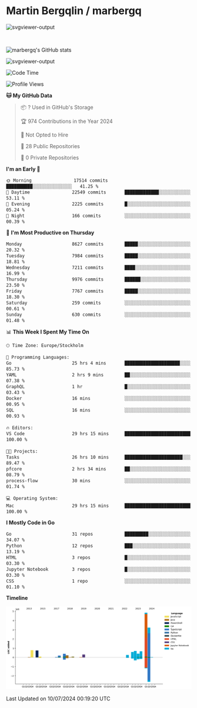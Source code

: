 # Martin Bergqlin / marbergq

![svgviewer-output](https://user-images.githubusercontent.com/2405410/206014777-22d41ecb-c24f-421d-b7d9-bba2cb5bb0de.svg)

<br>

<!--- [![Martin's Week](https://github-readme-stats.vercel.app/api/wakatime?username=marbergq&theme=dark)](https://github.com/anuraghazra/github-readme-stats) -->

![marbergq's GitHub stats](https://github-readme-stats.vercel.app/api?username=marbergq&count_private=true&show_icons=true)

![svgviewer-output](https://wakatime.com/badge/user/3f0a2069-6683-4e19-9a4a-7d21ea815067.svg)

<!--START_SECTION:waka-->
![Code Time](http://img.shields.io/badge/Code%20Time-4%2C232%20hrs%2013%20mins-blue)

![Profile Views](http://img.shields.io/badge/Profile%20Views-6-blue)

**🐱 My GitHub Data** 

> 📦 ? Used in GitHub's Storage 
 > 
> 🏆 974 Contributions in the Year 2024
 > 
> 🚫 Not Opted to Hire
 > 
> 📜 28 Public Repositories 
 > 
> 🔑 0 Private Repositories 
 > 
**I'm an Early 🐤** 

```text
🌞 Morning                17514 commits       ██████████░░░░░░░░░░░░░░░   41.25 % 
🌆 Daytime                22549 commits       █████████████░░░░░░░░░░░░   53.11 % 
🌃 Evening                2225 commits        █░░░░░░░░░░░░░░░░░░░░░░░░   05.24 % 
🌙 Night                  166 commits         ░░░░░░░░░░░░░░░░░░░░░░░░░   00.39 % 
```
📅 **I'm Most Productive on Thursday** 

```text
Monday                   8627 commits        █████░░░░░░░░░░░░░░░░░░░░   20.32 % 
Tuesday                  7984 commits        █████░░░░░░░░░░░░░░░░░░░░   18.81 % 
Wednesday                7211 commits        ████░░░░░░░░░░░░░░░░░░░░░   16.99 % 
Thursday                 9976 commits        ██████░░░░░░░░░░░░░░░░░░░   23.50 % 
Friday                   7767 commits        █████░░░░░░░░░░░░░░░░░░░░   18.30 % 
Saturday                 259 commits         ░░░░░░░░░░░░░░░░░░░░░░░░░   00.61 % 
Sunday                   630 commits         ░░░░░░░░░░░░░░░░░░░░░░░░░   01.48 % 
```


📊 **This Week I Spent My Time On** 

```text
🕑︎ Time Zone: Europe/Stockholm

💬 Programming Languages: 
Go                       25 hrs 4 mins       █████████████████████░░░░   85.73 % 
YAML                     2 hrs 9 mins        ██░░░░░░░░░░░░░░░░░░░░░░░   07.38 % 
GraphQL                  1 hr                █░░░░░░░░░░░░░░░░░░░░░░░░   03.43 % 
Docker                   16 mins             ░░░░░░░░░░░░░░░░░░░░░░░░░   00.95 % 
SQL                      16 mins             ░░░░░░░░░░░░░░░░░░░░░░░░░   00.93 % 

🔥 Editors: 
VS Code                  29 hrs 15 mins      █████████████████████████   100.00 % 

🐱‍💻 Projects: 
Tasks                    26 hrs 10 mins      ██████████████████████░░░   89.47 % 
pfcore                   2 hrs 34 mins       ██░░░░░░░░░░░░░░░░░░░░░░░   08.79 % 
process-flow             30 mins             ░░░░░░░░░░░░░░░░░░░░░░░░░   01.74 % 

💻 Operating System: 
Mac                      29 hrs 15 mins      █████████████████████████   100.00 % 
```

**I Mostly Code in Go** 

```text
Go                       31 repos            █████████░░░░░░░░░░░░░░░░   34.07 % 
Python                   12 repos            ███░░░░░░░░░░░░░░░░░░░░░░   13.19 % 
HTML                     3 repos             █░░░░░░░░░░░░░░░░░░░░░░░░   03.30 % 
Jupyter Notebook         3 repos             █░░░░░░░░░░░░░░░░░░░░░░░░   03.30 % 
CSS                      1 repo              ░░░░░░░░░░░░░░░░░░░░░░░░░   01.10 % 
```



**Timeline**

![Lines of Code chart](https://raw.githubusercontent.com/marbergq/marbergq/main/assets/bar_graph.png)


 Last Updated on 10/07/2024 00:19:20 UTC
<!--END_SECTION:waka-->

